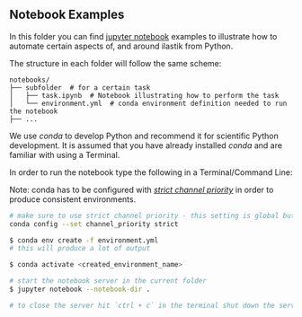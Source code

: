 ## Notebook Examples

In this folder you can find [jupyter notebook](https://jupyter.org/) examples to illustrate how to automate certain aspects of, and around ilastik from Python.

The structure in each folder will follow the same scheme:

```tree
notebooks/
├── subfolder  # for a certain task
│   ├── task.ipynb  # Notebook illustrating how to perform the task
│   └── environment.yml  # conda environment definition needed to run the notebook
├── ...
```

We use _conda_ to develop Python and recommend it for scientific Python development.
It is assumed that you have already installed _conda_ and are familiar with using a Terminal.

In order to run the notebook type the following in a Terminal/Command Line:

Note: conda has to be configured with [_strict channel priority_](https://conda.io/projects/conda/en/latest/user-guide/tasks/manage-channels.html#strict-channel-priority) in order to produce consistent environments.


```bash
# make sure to use strict channel priority - this setting is global but in general a good idea
conda config --set channel_priority strict

$ conda env create -f environment.yml
# this will produce a lot of output

$ conda activate <created_environment_name>

# start the notebook server in the current folder
$ jupyter notebook --notebook-dir .

# to close the server hit `ctrl + c` in the terminal shut down the server by confirming with `y` 
```
